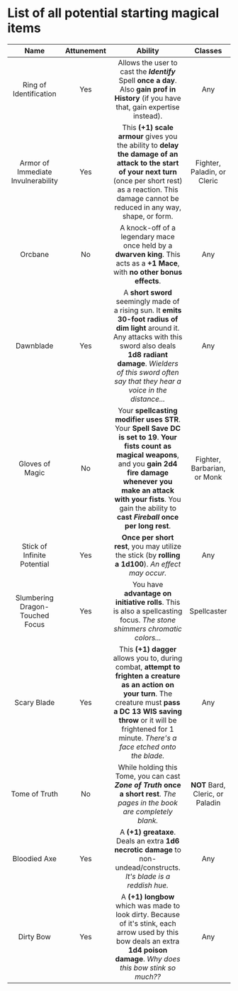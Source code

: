 # List of all potential starting magical items

Name | Attunement | Ability | Classes
:---:|:---:|:---:|:---:|
Ring of Identification | Yes | Allows the user to cast the **_Identify_** Spell **once a day**. Also **gain prof in History** (if you have that, gain expertise instead). | Any 
Armor of Immediate Invulnerability | Yes | This **(+1) scale armour** gives you the ability to **delay the damage of an attack to the start of your next turn** (once per short rest) as a reaction. This damage cannot be reduced in any way, shape, or form. | Fighter, Paladin, or Cleric
Orcbane | No | A knock-off of a legendary mace once held by a **dwarven king**. This acts as a **+1 Mace**, with **no other bonus effects**. | Any
Dawnblade | Yes | A **short sword** seemingly made of a rising sun. It **emits 30-foot radius of dim light** around it. Any attacks with this sword also deals **1d8 radiant damage**. *Wielders of this sword often say that they hear a voice in the distance...* | Any
Gloves of Magic | No | Your **spellcasting modifier uses STR**. Your **Spell Save DC is set to 19**. **Your fists count as magical weapons**, and you **gain 2d4 fire damage whenever you make an attack with your fists**. You gain the ability to **cast _Fireball_ once per long rest**. | Fighter, Barbarian, or Monk
Stick of Infinite Potential | Yes | **Once per short rest**, you may utilize the stick (by **rolling a 1d100**). *An effect may occur.* | Any
Slumbering Dragon-Touched Focus | Yes | You have **advantage on initiative rolls**. This is also a spellcasting focus. *The stone shimmers chromatic colors...* | Spellcaster
Scary Blade | Yes | This **(+1) dagger** allows you to, during combat, **attempt to frighten a creature as an action on your turn**. The creature must **pass a DC 13 WIS saving throw** or it will be frightened for 1 minute. *There's a face etched onto the blade.* | Any
Tome of Truth | No | While holding this Tome, you can cast **_Zone of Truth_ once a short rest**. *The pages in the book are completely blank.* | **NOT** Bard, Cleric, or Paladin
Bloodied Axe | Yes | A **(+1) greataxe**. Deals an extra **1d6 necrotic damage** to non-undead/constructs. *It's blade is a reddish hue.* | Any
Dirty Bow | Yes | A **(+1) longbow** which was made to look dirty. Because of it's stink, each arrow used by this bow deals an extra **1d4 poison damage**. *Why does this bow stink so much??* | Any

